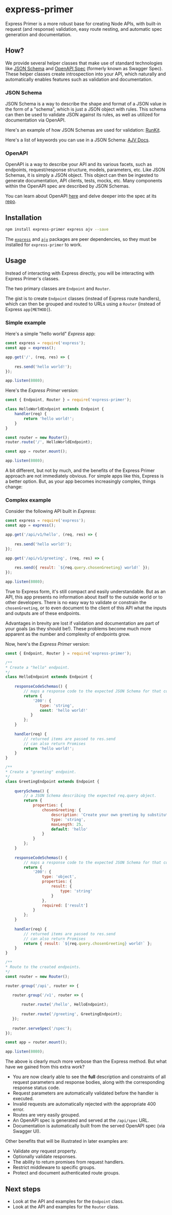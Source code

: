 # express-primer
Express Primer is a more robust base for creating Node APIs, with built-in request (and response) validation, easy route nesting, and automatic spec generation and documentation.

## How?
We provide several helper classes that make use of standard technologies like [JSON Schema](https://json-schema.org/) and [OpenAPI Spec](https://swagger.io/docs/specification/about/) (formerly known as Swagger Spec). These helper classes create introspection into your API, which naturally and automatically enables features such as validation and documentation.

### JSON Schema
JSON Schema is a way to describe the shape and format of a JSON value in the form of a "schema", which is just a JSON object with rules.
This schema can then be used to validate JSON against its rules, as well as utilized for documentation via OpenAPI.

Here's an example of how JSON Schemas are used for validation: [RunKit](https://runkit.com/shaunpersad/5c0f2fc1c9c3a70012ca8c84).

Here's a list of keywords you can use in a JSON Schema: [AJV Docs](https://github.com/epoberezkin/ajv/blob/master/KEYWORDS.md#type).


### OpenAPI
OpenAPI is a way to describe your API and its various facets, such as endpoints, request/response structure, models, parameters, etc.
Like JSON Schemas, it is simply a JSON object. This object can then be ingested to generate documentation, API clients, tests, mocks, etc.
Many components within the OpenAPI spec are described by JSON Schemas.

You can learn about OpenAPI [here](https://swagger.io/docs/specification/basic-structure/) and delve deeper into the spec at its [repo](https://github.com/OAI/OpenAPI-Specification/blob/master/versions/3.0.2.md).

## Installation
```bash
npm install express-primer express ajv --save
```
The [`express`](https://www.npmjs.com/package/express) and [`ajv`]((https://www.npmjs.com/package/ajv)) packages are peer dependencies, so they must be installed for `express-primer` to work.

## Usage
Instead of interacting with Express directly, you will be interacting with Express Primer's classes.

The two primary classes are `Endpoint` and `Router`.

The gist is to create `Endpoint` classes (instead of Express route handlers), which can then be grouped and routed to URLs using a `Router` (instead of Express `app[METHOD]`).

### Simple example

Here's a simple "hello world" *Express* app:
```js
const express = require('express');
const app = express();

app.get('/', (req, res) => {
    
    res.send('hello world!');
});

app.listen(8080);
```


Here's the *Express Primer* version:
```js
const { Endpoint, Router } = require('express-primer');

class HelloWorldEndpoint extends Endpoint {
    handler(req) {
        return 'hello world!';
    }
}

const router = new Router();
router.route('/', HelloWorldEndpoint);

const app = router.mount();

app.listen(8080);
```

A bit different, but not by much, and the benefits of the Express Primer approach are not immediately obvious. For simple apps like this, Express is a better option. But, as your app becomes increasingly complex, things change:

### Complex example

Consider the following API built in *Express*:
```js
const express = require('express');
const app = express();

app.get('/api/v1/hello', (req, res) => {
    
    res.send('hello world!');
});

app.get('/api/v1/greeting', (req, res) => {
    
    res.send({ result: `${req.query.chosenGreeting} world!` });
});

app.listen(8080);
```
True to Express form, it's still compact and easily understandable. But as an API, this app presents no information about itself to the outside world or to other developers. There is no easy way to validate or constrain the `chosenGreeting`, or to even document to the client of this API what the inputs and outputs are of these endpoints.

Advantages in brevity are lost if validation and documentation are part of your goals (as they should be!). These problems become much more apparent as the number and complexity of endpoints grow.

Now, here's the *Express Primer* version:
```js
const { Endpoint, Router } = require('express-primer');

/**
* Create a "hello" endpoint.
*/
class HelloEndpoint extends Endpoint {
    
    responseCodeSchemas() {
        // maps a response code to the expected JSON Schema for that code.
        return {
            '200': { 
               type: 'string',
               const: 'hello world!'
           }
        };
    }
    
    handler(req) {
        // returned items are passed to res.send
        // can also return Promises
        return 'hello world!';
    }
}

/**
* Create a "greeting" endpoint.
*/
class GreetingEndpoint extends Endpoint {
    
    querySchema() {
        // a JSON Schema describing the expected req.query object.
        return {
            properties: {
                chosenGreeting: {
                    description: 'Create your own greeting by substituting your own word for "hello".',
                    type: 'string',
                    maxLength: 25,
                    default: 'hello'
                }
            }
        };
    }
    
    responseCodeSchemas() {
        // maps a response code to the expected JSON Schema for that code.
        return {
            '200': {
                type: 'object',
                properties: {
                    result: { 
                        type: 'string'
                    }
                },
                required: ['result']
            }
        };
    }
    
    handler(req) {
        // returned items are passed to res.send
        // can also return Promises
        return { result: `${req.query.chosenGreeting} world!` };
    }
}

/**
* Route to the created endpoints.
*/
const router = new Router();

router.group('/api', router => {

   router.group('/v1', router => {
       
       router.route('/hello', HelloEndpoint);
       
       router.route('/greeting', GreetingEndpoint);
   });
   
   router.serveSpec('/spec');
});

const app = router.mount();

app.listen(8080);
```

The above is clearly much more verbose than the Express method. But what have we gained from this extra work?
- You are now clearly able to see the **full** description and constraints of all request parameters and response bodies, along with the corresponding response status code.
- Request parameters are automatically validated before the handler is executed.
- Invalid requests are automatically rejected with the appropriate 400 error.
- Routes are very easily grouped.
- An OpenAPI spec is generated and served at the `/api/spec` URL.
- Documentation is automatically built from the served OpenAPI spec (via Swagger UI).

Other benefits that will be illustrated in later examples are:
- Validate *any* request property.
- Optionally validate responses.
- The ability to return promises from request handlers.
- Restrict middleware to specific groups.
- Protect and document authenticated route groups.

## Next steps

- Look at the API and examples for the `Endpoint` class.
- Look at the API and examples for the `Router` class.